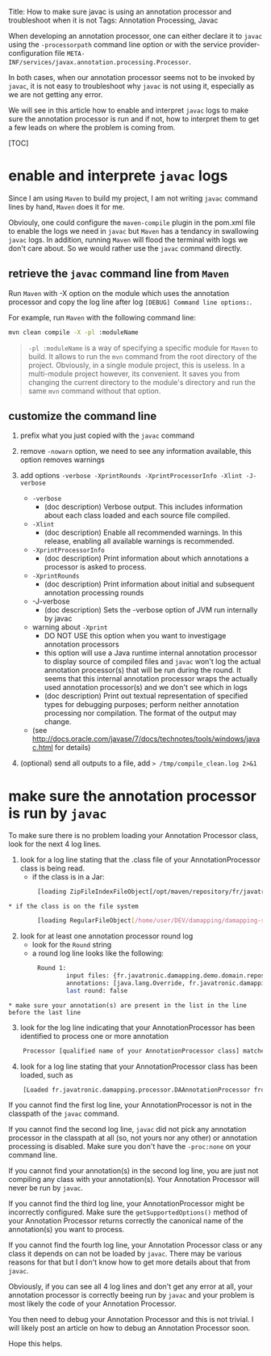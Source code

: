 Title: How to make sure javac is using an annotation processor and troubleshoot when it is not
Tags: Annotation Processing, Javac

When developing an annotation processor, one can either declare it to ```javac``` using the ```-processorpath``` command line option or with the service provider-configuration file ```META-INF/services/javax.annotation.processing.Processor```.

In both cases, when our annotation processor seems not to be invoked by ```javac```, it is not easy to troubleshoot why ```javac``` is not using it, especially as we are not getting any error.

We will see in this article how to enable and interpret ```javac``` logs to make sure the annotation processor is run and if not, how to interpret them to get a few leads on where the problem is coming from.


[TOC]

# enable and interprete ```javac``` logs

Since I am using ```Maven``` to build my project, I am not writing ```javac``` command lines by hand, ```Maven``` does it for me.

Obviouly, one could configure the ```maven-compile``` plugin in the pom.xml file to enable the logs we need in ```javac``` but ```Maven``` has a tendancy in swallowing ```javac``` logs. In addition, running ```Maven``` will flood the terminal with logs we don't care about. So we would rather use the ```javac``` command directly. 

## retrieve the ```javac``` command line from ```Maven```

Run ```Maven``` with -X option on the module which uses the annotation processor and copy the log line after log ```[DEBUG] Command line options:```.

For example, run ```Maven``` with the following command line:

```sh
mvn clean compile -X -pl :moduleName
```

> ```-pl :moduleName``` is a way of specifying a specific module for ```Maven``` to build. It allows to run the ```mvn``` command from the root directory of the project. Obviously, in a single module project, this is useless. In a multi-module project however, its convenient. It saves you from changing the current directory to the module's directory and run the same ```mvn``` command without that option.

## customize the command line

1. prefix what you just copied with the ```javac``` command
2. remove ```-nowarn``` option, we need to see any information available, this option removes warnings
3. add options ```-verbose -XprintRounds -XprintProcessorInfo -Xlint -J-verbose```
    * ```-verbose```
        - (doc description) Verbose output. This includes information about each class loaded and each source file compiled.
    * ```-Xlint```
        - (doc description) Enable all recommended warnings. In this release, enabling all available warnings is recommended.
    * ```-XprintProcessorInfo```
        - (doc description) Print information about which annotations a processor is asked to process.
    * ```-XprintRounds```
        - (doc description) Print information about initial and subsequent annotation processing rounds
    * -J-verbose
        - (doc description) Sets the -verbose option of JVM run internally by javac
    * warning about ```-Xprint```
        - DO NOT USE this option when you want to investigage annotation processors
        - this option will use a Java runtime internal annotation processor to display source of compiled files and ```javac``` won't log the actual annotation processor(s) that will be run during the round. It seems that this internal annotation processor wraps the actually used annotation processor(s) and we don't see which in logs
        - (doc description) Print out textual representation of specified types for debugging purposes; perform neither annotation processing nor compilation. The format of the output may change.
    * (see http://docs.oracle.com/javase/7/docs/technotes/tools/windows/javac.html for details)

4. (optional) send all outputs to a file, add ```> /tmp/compile_clean.log 2>&1```

# make sure the annotation processor is run by ```javac```

To make sure there is no problem loading your Annotation Processor class, look for the next 4 log lines.

1. look for a log line stating that the .class file of your AnnotationProcessor class is being read.     
    * if the class is in a Jar:

```sh
        [loading ZipFileIndexFileObject[/opt/maven/repository/fr/javatronic/damapping/annotation-processor/0.2.3-bundle-clean-SNAPSHOT/annotation-processor-0.2.3-bundle-clean-SNAPSHOT.jar(fr/javatronic/damapping/processor/DAAnnotationProcessor.class)]]
```
    * if the class is on the file system

```sh
        [loading RegularFileObject[/home/user/DEV/damapping/damapping-samples/spring-project/target/classes/fr/javatronic/damapping/processor/DAAnnotationProcessor.class]]
```

2. look for at least one annotation processor round log
    * look for the ```Round``` string
    * a round log line looks like the following:

```sh
        Round 1:
                input files: {fr.javatronic.damapping.demo.domain.repository.impl.CourseSlotRepositoryImpl, fr.javatronic.damapping.demo.domain.repository.impl.CourseRepositoryImpl, fr.javatronic.damapping.demo.domain.repository.CourseSlotRepository, fr.javatronic.damapping.demo.domain.model.Teacher, fr.javatronic.damapping.demo.view.service.impl.PeopleIndexServiceImpl, fr.javatronic.damapping.demo.view.model.Day, fr.javatronic.damapping.demo.view.model.TimedClass, fr.javatronic.damapping.demo.view.mapper.IntegerToString, fr.javatronic.damapping.demo.view.model.WeekPlanning, fr.javatronic.damapping.demo.view.model.EveningClasses, fr.javatronic.damapping.demo.MainClass, fr.javatronic.damapping.demo.view.service.impl.WeekPlanningServiceImpl, fr.javatronic.damapping.demo.spring.ApplicationConfig, fr.javatronic.damapping.demo.view.mapper.TeacherToPeople, fr.javatronic.damapping.demo.domain.repository.impl.TeacherRositoryImpl, fr.javatronic.damapping.demo.domain.model.Course, fr.javatronic.damapping.demo.view.model.AfternoonClasses, fr.javatronic.damapping.demo.view.model.Classes, fr.javatronic.damapping.demo.view.service.WeekPlanningService, fr.javatronic.damapping.demo.view.mapper.StudentToPeople, fr.javatronic.damapping.demo.view.model.PeopleIndex, fr.javatronic.damapping.demo.domain.model.CourseSlot, fr.javatronic.damapping.demo.domain.repository.impl.StudentRepositoryImpl, fr.javatronic.damapping.demo.domain.repository.StudentRepository, fr.javatronic.damapping.demo.view.service.PeopleIndexService, fr.javatronic.damapping.demo.view.model.MorningClasses, fr.javatronic.damapping.demo.view.model.People, fr.javatronic.damapping.demo.domain.repository.CourseRepository, fr.javatronic.damapping.demo.domain.model.Student, fr.javatronic.damapping.demo.domain.repository.TeacherRository}
                annotations: [java.lang.Override, fr.javatronic.damapping.annotation.Mapper, javax.annotation.Nullable, org.springframework.context.annotation.Configuration]
                last round: false
```
    * make sure your annotation(s) are present in the list in the line before the last line
3. look for the log line indicating that your AnnotationProcessor has been identified to process one or more annotation

```sh
    Processor [qualified name of your AnnotationProcessor class] matches [name(s) of the annotation(s) your AnnotationProcessor will be invoked for] and returns [true/false].
```
4. look for a log line stating that your AnnotationProcessor class has been loaded, such as

```sh
    [Loaded fr.javatronic.damapping.processor.DAAnnotationProcessor from file:/opt/maven/repository/fr/javatronic/damapping/annotation-processor/0.2.3-bundle-clean-SNAPSHOT/annotation-processor-0.2.3-bundle-clean-SNAPSHOT.jar]
```

If you cannot find the first log line, your AnnotationProcessor is not in the classpath of the ```javac``` command.

If you cannot find the second log line, ```javac``` did not pick any annotation processor in the classpath at all (so, not yours nor any other) or annotation processing is disabled. Make sure you don't have the ```-proc:none``` on your command line.

If you cannot find your annotation(s) in the second log line, you are just not compiling any class with your annotation(s). Your Annotation Processor will never be run by ```javac```.

If you cannot find the third log line, your AnnotationProcessor might be incorrectly configured. Make sure the ```getSupportedOptions()``` method of your Annotation Processor returns correctly the canonical name of the annotation(s) you want to process.

If you cannot find the fourth log line, your Annotation Processor class or any class it depends on can not be loaded by ```javac```. There may be various reasons for that but I don't know how to get more details about that from ```javac```.

Obviously, if you can see all 4 log lines and don't get any error at all, your annotation processor is correctly beeing run by ```javac``` and your problem is most likely the code of your Annotation Processor.

You then need to debug your Annotation Processor and this is not trivial. I will likely post an article on how to debug an Annotation Processor soon.

Hope this helps.

